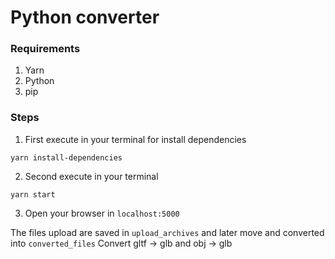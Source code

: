 # Python converter

### Requirements

1. Yarn
2. Python
3. pip


### Steps

1. First execute in your terminal for install dependencies

````
yarn install-dependencies
````

2. Second execute in your terminal

````
yarn start
````
3. Open your browser in  `localhost:5000`

The files upload are saved in `upload_archives` and later move and converted into `converted_files` 
Convert gltf -> glb and obj -> glb


